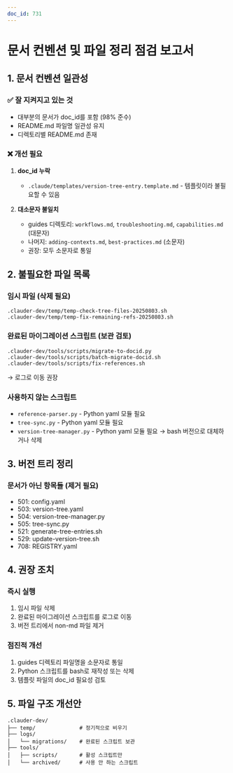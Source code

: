 ```yaml
---
doc_id: 731
---
```


# 문서 컨벤션 및 파일 정리 점검 보고서

## 1. 문서 컨벤션 일관성

### ✅ 잘 지켜지고 있는 것
- 대부분의 문서가 doc_id를 포함 (98% 준수)
- README.md 파일명 일관성 유지
- 디렉토리별 README.md 존재

### ❌ 개선 필요
1. **doc_id 누락**
   - `.claude/templates/version-tree-entry.template.md` - 템플릿이라 불필요할 수 있음

2. **대소문자 불일치**
   - guides 디렉토리: `workflows.md`, `troubleshooting.md`, `capabilities.md` (대문자)
   - 나머지: `adding-contexts.md`, `best-practices.md` (소문자)
   - 권장: 모두 소문자로 통일

## 2. 불필요한 파일 목록

### 임시 파일 (삭제 필요)
```
.clauder-dev/temp/temp-check-tree-files-20250803.sh
.clauder-dev/temp/temp-fix-remaining-refs-20250803.sh
```

### 완료된 마이그레이션 스크립트 (보관 검토)
```
.clauder-dev/tools/scripts/migrate-to-docid.py
.clauder-dev/tools/scripts/batch-migrate-docid.sh
.clauder-dev/tools/scripts/fix-references.sh
```
→ 로그로 이동 권장

### 사용하지 않는 스크립트
- `reference-parser.py` - Python yaml 모듈 필요
- `tree-sync.py` - Python yaml 모듈 필요
- `version-tree-manager.py` - Python yaml 모듈 필요
→ bash 버전으로 대체하거나 삭제

## 3. 버전 트리 정리

### 문서가 아닌 항목들 (제거 필요)
- 501: config.yaml
- 503: version-tree.yaml
- 504: version-tree-manager.py
- 505: tree-sync.py
- 521: generate-tree-entries.sh
- 529: update-version-tree.sh
- 708: REGISTRY.yaml

## 4. 권장 조치

### 즉시 실행
1. 임시 파일 삭제
2. 완료된 마이그레이션 스크립트를 로그로 이동
3. 버전 트리에서 non-md 파일 제거

### 점진적 개선
1. guides 디렉토리 파일명을 소문자로 통일
2. Python 스크립트를 bash로 재작성 또는 삭제
3. 템플릿 파일의 doc_id 필요성 검토

## 5. 파일 구조 개선안

```
.clauder-dev/
├── temp/              # 정기적으로 비우기
├── logs/              
│   └── migrations/    # 완료된 스크립트 보관
├── tools/
│   ├── scripts/       # 활성 스크립트만
│   └── archived/      # 사용 안 하는 스크립트
```